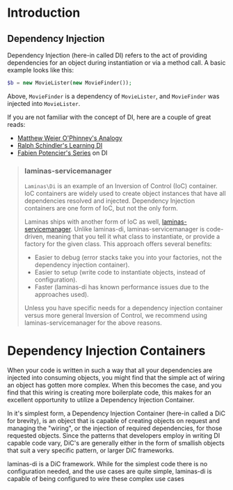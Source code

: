 # Introduction

## Dependency Injection

Dependency Injection (here-in called DI) refers to the act of providing
dependencies for an object during instantiation or via a method call. A basic
example looks like this:

```php
$b = new MovieLister(new MovieFinder());
```

Above, `MovieFinder` is a dependency of `MovieLister`, and `MovieFinder` was
injected into `MovieLister`.

If
you are not familiar with the concept of DI, here are a couple of great reads:

- [Matthew Weier O'Phinney's Analogy](http://weierophinney.net/matthew/archives/260-Dependency-Injection-An-analogy.html)
- [Ralph Schindler's Learning DI](http://ralphschindler.com/2011/05/18/learning-about-dependency-injection-and-php)
- [Fabien Potencier's Series](http://fabien.potencier.org/article/11/what-is-dependency-injection) on DI

> ### laminas-servicemanager
>
> `Laminas\Di` is an example of an Inversion of Control (IoC) container. IoC containers are widely used
> to create object instances that have all dependencies resolved and injected. Dependency Injection
> containers are one form of IoC, but not the only form.
> 
> Laminas ships with another form of IoC as well,
> [laminas-servicemanager](https://docs.laminas.dev/laminas-servicemanager/).
> Unlike laminas-di, laminas-servicemanager is code-driven, meaning that you tell it
> what class to instantiate, or provide a factory for the given class. This
> approach offers several benefits:
>
> - Easier to debug (error stacks take you into your factories, not the
>   dependency injection container).
> - Easier to setup (write code to instantiate objects, instead of
>   configuration).
> - Faster (laminas-di has known performance issues due to the approaches used).
>
> Unless you have specific needs for a dependency injection container versus
> more general Inversion of Control, we recommend using laminas-servicemanager for
> the above reasons.

# Dependency Injection Containers

When your code is written in such a way that all your dependencies are injected
into consuming objects, you might find that the simple act of wiring an object
has gotten more complex. When this becomes the case, and you find that this
wiring is creating more boilerplate code, this makes for an excellent
opportunity to utilize a Dependency Injection Container.

In it's simplest form, a Dependency Injection Container (here-in called a DiC
for brevity), is an object that is capable of creating objects on request and
managing the "wiring", or the injection of required dependencies, for those
requested objects. Since the patterns that developers employ in writing DI
capable code vary, DiC's are generally either in the form of smallish objects
that suit a very specific pattern, or larger DiC frameworks.

laminas-di is a DiC framework. While for the simplest code there is no
configuration needed, and the use cases are quite simple, laminas-di is capable of
being configured to wire these complex use cases
